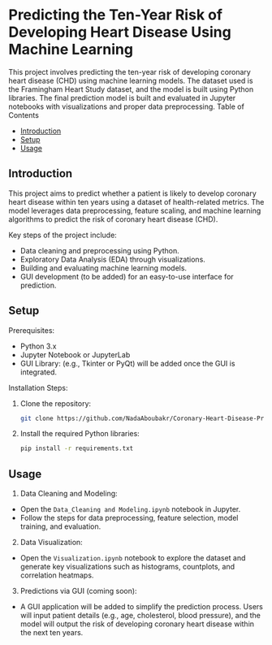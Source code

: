 # Predicting the Ten-Year Risk of Developing Heart Disease Using Machine Learning
This project involves predicting the ten-year risk of developing coronary heart disease (CHD) using machine learning models. The dataset used is the Framingham Heart Study dataset, and the model is built using Python libraries. The final prediction model is built and evaluated in Jupyter notebooks with visualizations and proper data preprocessing.
Table of Contents
- [Introduction](#introduction)
- [Setup](#Setup)
- [Usage](#Usage)

## Introduction
This project aims to predict whether a patient is likely to develop coronary heart disease within ten years using a dataset of health-related metrics. The model leverages data preprocessing, feature scaling, and machine learning algorithms to predict the risk of coronary heart disease (CHD).

Key steps of the project include:
- Data cleaning and preprocessing using Python.
- Exploratory Data Analysis (EDA) through visualizations.
- Building and evaluating machine learning models.
- GUI development (to be added) for an easy-to-use interface for prediction.

## Setup
Prerequisites:
- Python 3.x
- Jupyter Notebook or JupyterLab
- GUI Library: (e.g., Tkinter or PyQt) will be added once the GUI is integrated.

Installation Steps:
1. Clone the repository:
    ```bash
   git clone https://github.com/NadaAboubakr/Coronary-Heart-Disease-Prediction
2. Install the required Python libraries:
    ```bash
   pip install -r requirements.txt

## Usage
1. Data Cleaning and Modeling:
- Open the `Data_Cleaning and Modeling.ipynb` notebook in Jupyter.
- Follow the steps for data preprocessing, feature selection, model training, and evaluation.
  
2. Data Visualization:
- Open the `Visualization.ipynb` notebook to explore the dataset and generate key visualizations such as histograms, countplots, and correlation heatmaps.

3. Predictions via GUI (coming soon):
- A GUI application will be added to simplify the prediction process. Users will input patient details (e.g., age, cholesterol, blood pressure), and the model will output the risk of developing coronary heart disease within the next ten years.
